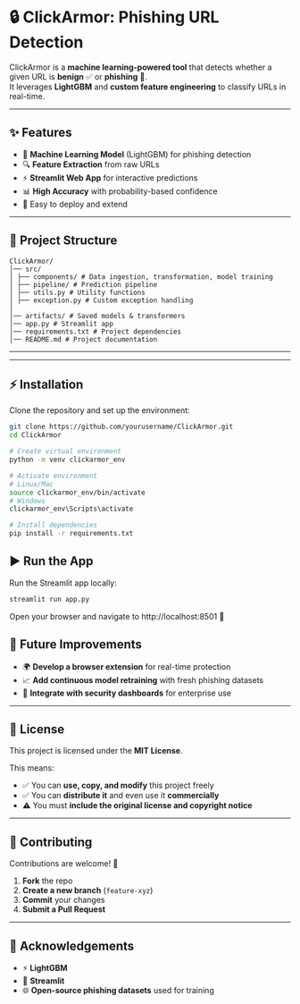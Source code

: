 # 🔒 ClickArmor: Phishing URL Detection  

ClickArmor is a **machine learning-powered tool** that detects whether a given URL is **benign** ✅ or **phishing** 🚨.  
It leverages **LightGBM** and **custom feature engineering** to classify URLs in real-time.  

---

## ✨ Features  
- 🧠 **Machine Learning Model** (LightGBM) for phishing detection  
- 🔍 **Feature Extraction** from raw URLs  
- ⚡ **Streamlit Web App** for interactive predictions  
- 📊 **High Accuracy** with probability-based confidence  
- 🚀 Easy to deploy and extend  

---

## 📂 Project Structure  
```
ClickArmor/
│── src/
│ ├── components/ # Data ingestion, transformation, model training
│ ├── pipeline/ # Prediction pipeline
│ ├── utils.py # Utility functions
│ ├── exception.py # Custom exception handling
│
│── artifacts/ # Saved models & transformers
│── app.py # Streamlit app
│── requirements.txt # Project dependencies
│── README.md # Project documentation
```

---


---

## ⚡ Installation  

Clone the repository and set up the environment:  

```bash
git clone https://github.com/yourusername/ClickArmor.git
cd ClickArmor

# Create virtual environment
python -m venv clickarmor_env

# Activate environment
# Linux/Mac
source clickarmor_env/bin/activate  
# Windows
clickarmor_env\Scripts\activate  

# Install dependencies
pip install -r requirements.txt
```
## ▶️ **Run the App**

Run the Streamlit app locally:

```bash
streamlit run app.py
```
Open your browser and navigate to http://localhost:8501
 🎉

## 🔮 **Future Improvements**
- 🌍 **Develop a browser extension** for real-time protection  
- 📈 **Add continuous model retraining** with fresh phishing datasets  
- 🔐 **Integrate with security dashboards** for enterprise use  

---

## 📜 **License**
This project is licensed under the **MIT License**.  

This means:  
- ✅ You can **use, copy, and modify** this project freely  
- ✅ You can **distribute it** and even use it **commercially**  
- ⚠️ You must **include the original license and copyright notice**  

---

## 🤝 **Contributing**
Contributions are welcome! 🚀  

1. **Fork** the repo  
2. **Create a new branch** (`feature-xyz`)  
3. **Commit** your changes  
4. **Submit a Pull Request**  

---

## 🙌 **Acknowledgements**
- ⚡ **LightGBM**  
- 🎨 **Streamlit**  
- 🌐 **Open-source phishing datasets** used for  training  


